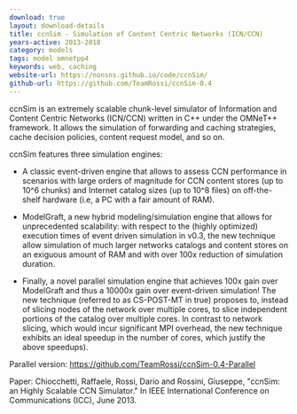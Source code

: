 ```yaml
---
download: true
layout: download-details
title: ccnSim - Simulation of Content Centric Networks (ICN/CCN)
years-active: 2013-2018
category: models
tags: model omnetpp4
keywords: web, caching
website-url: https://nonsns.github.io/code/ccnSim/
github-url: https://github.com/TeamRossi/ccnSim-0.4
---
```


ccnSim is an extremely scalable chunk-level simulator of Information and Content
Centric Networks (ICN/CCN) written in C++ under the OMNeT++ framework. It allows
the simulation of forwarding and caching strategies, cache decision policies,
content request model, and so on.

ccnSim features three simulation engines:

- A classic event-driven engine that allows to assess CCN
  performance in scenarios with large orders of magnitude for CCN content stores
  (up to 10^6 chunks) and Internet catalog sizes (up to 10^8 files) on
  off-the-shelf hardware (i.e, a PC with a fair amount of RAM).

- ModelGraft, a new hybrid modeling/simulation engine that allows for
  unprecedented scalability: with respect to the (highly optimized) execution
  times of event driven simulation in v0.3, the new technique allow simulation
  of much larger networks catalogs and content stores on an exiguous amount of
  RAM and with over 100x reduction of simulation duration.

- Finally, a novel parallel simulation engine that achieves 100x gain over
  ModelGraft and thus a 10000x gain over event-driven simulation! The new
  technique (referred to as CS-POST-MT in true) proposes to, instead of slicing
  nodes of the network over multiple cores, to slice independent portions of the
  catalog over multiple cores. In contrast to network slicing, which would incur
  significant MPI overhead, the new technique exhibits an ideal speedup in the
  number of cores, which justify the above speedups).

Parallel version: <https://github.com/TeamRossi/ccnSim-0.4-Parallel>

Paper: Chiocchetti, Raffaele, Rossi, Dario and Rossini, Giuseppe, "ccnSim: an
Highly Scalable CCN Simulator." In IEEE International Conference on
Communications (ICC), June 2013.